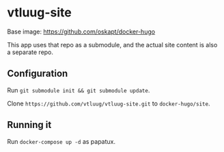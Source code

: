 # vtluug-site

Base image: https://github.com/oskapt/docker-hugo

This app uses that repo as a submodule, and the actual site content is also a separate repo.



## Configuration

Run `git submodule init && git submodule update`.

Clone `https://github.com/vtluug/vtluug-site.git` to `docker-hugo/site`.


## Running it

Run `docker-compose up -d` as papatux.
